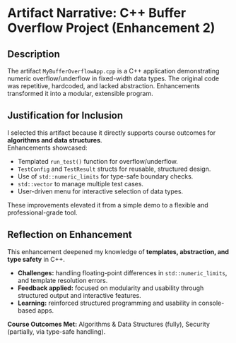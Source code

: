 # Artifact Narrative: C++ Buffer Overflow Project (Enhancement 2)

## Description
The artifact `MyBufferOverflowApp.cpp` is a C++ application demonstrating numeric overflow/underflow in fixed-width data types. The original code was repetitive, hardcoded, and lacked abstraction. Enhancements transformed it into a modular, extensible program.

## Justification for Inclusion
I selected this artifact because it directly supports course outcomes for **algorithms and data structures**.  
Enhancements showcased:  
- Templated `run_test()` function for overflow/underflow.  
- `TestConfig` and `TestResult` structs for reusable, structured design.  
- Use of `std::numeric_limits` for type-safe boundary checks.  
- `std::vector` to manage multiple test cases.  
- User-driven menu for interactive selection of data types.  

These improvements elevated it from a simple demo to a flexible and professional-grade tool.

## Reflection on Enhancement
This enhancement deepened my knowledge of **templates, abstraction, and type safety** in C++.  
- **Challenges:** handling floating-point differences in `std::numeric_limits`, and template resolution errors.  
- **Feedback applied:** focused on modularity and usability through structured output and interactive features.  
- **Learning:** reinforced structured programming and usability in console-based apps.  

**Course Outcomes Met:** Algorithms & Data Structures (fully), Security (partially, via type-safe handling).  
